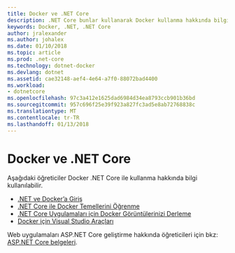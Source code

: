 ```yaml
---
title: Docker ve .NET Core
description: .NET Core bunlar kullanarak Docker kullanma hakkında bilgi edinin eğlenceli öğreticileri.
keywords: Docker, .NET, .NET Core
author: jralexander
ms.author: johalex
ms.date: 01/10/2018
ms.topic: article
ms.prod: .net-core
ms.technology: dotnet-docker
ms.devlang: dotnet
ms.assetid: cae32148-aef4-4e64-a7f0-88072bad4400
ms.workload:
- dotnetcore
ms.openlocfilehash: 97c3a412e1625dad6984d34ea8793ccb901b36bd
ms.sourcegitcommit: 957c696f25e39f923a827fc3ad5e8ab72768838c
ms.translationtype: MT
ms.contentlocale: tr-TR
ms.lasthandoff: 01/13/2018
---
```

# <a name="docker-and-net-core"></a>Docker ve .NET Core 

Aşağıdaki öğreticiler Docker .NET Core ile kullanma hakkında bilgi kullanılabilir.

- [.NET ve Docker’a Giriş](intro-net-docker.md)
- [.NET Core ile Docker Temellerini Öğrenme](docker-basics-dotnet-core.md)
- [.NET Core Uygulamaları için Docker Görüntülerinizi Derleme](building-net-docker-images.md)
- [Docker için Visual Studio Araçları](/aspnet/core/host-and-deploy/docker/visual-studio-tools-for-docker)

Web uygulamaları ASP.NET Core geliştirme hakkında öğreticileri için bkz: [ASP.NET Core belgeleri](/aspnet/core/).
